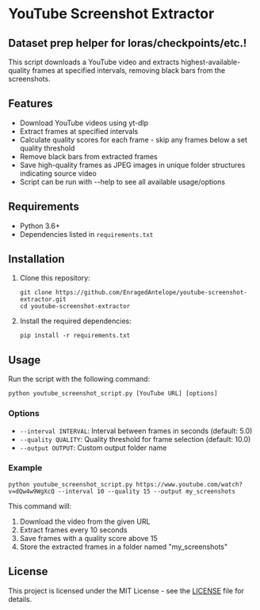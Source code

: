 # YouTube Screenshot Extractor
## Dataset prep helper for loras/checkpoints/etc.!

This script downloads a YouTube video and extracts highest-available-quality frames at specified intervals, removing black bars from the screenshots.

## Features

- Download YouTube videos using yt-dlp
- Extract frames at specified intervals
- Calculate quality scores for each frame - skip any frames below a set quality threshold
- Remove black bars from extracted frames
- Save high-quality frames as JPEG images in unique folder structures indicating source video
- Script can be run with --help to see all available usage/options

## Requirements

- Python 3.6+
- Dependencies listed in `requirements.txt`

## Installation

1. Clone this repository:
   ```
   git clone https://github.com/EnragedAntelope/youtube-screenshot-extractor.git
   cd youtube-screenshot-extractor
   ```

2. Install the required dependencies:
   ```
   pip install -r requirements.txt
   ```

## Usage

Run the script with the following command:

```
python youtube_screenshot_script.py [YouTube URL] [options]
```

### Options

- `--interval INTERVAL`: Interval between frames in seconds (default: 5.0)
- `--quality QUALITY`: Quality threshold for frame selection (default: 10.0)
- `--output OUTPUT`: Custom output folder name

### Example

```
python youtube_screenshot_script.py https://www.youtube.com/watch?v=dQw4w9WgXcQ --interval 10 --quality 15 --output my_screenshots
```

This command will:
1. Download the video from the given URL
2. Extract frames every 10 seconds
3. Save frames with a quality score above 15
4. Store the extracted frames in a folder named "my_screenshots"

## License

This project is licensed under the MIT License - see the [LICENSE](LICENSE) file for details.
